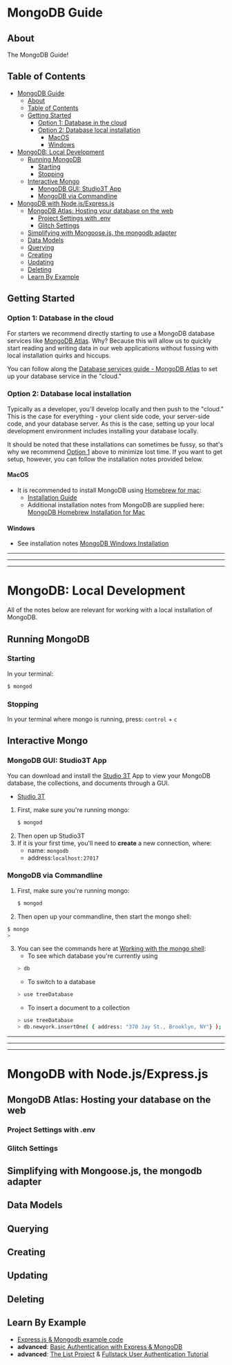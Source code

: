 # MongoDB Guide

## About

The MongoDB Guide!

## Table of Contents

- [MongoDB Guide](#mongodb-guide)
  - [About](#about)
  - [Table of Contents](#table-of-contents)
  - [Getting Started](#getting-started)
    - [Option 1: Database in the cloud](#option-1-database-in-the-cloud)
    - [Option 2: Database local installation](#option-2-database-local-installation)
      - [MacOS](#macos)
      - [Windows](#windows)
- [MongoDB: Local Development](#mongodb-local-development)
  - [Running MongoDB](#running-mongodb)
    - [Starting](#starting)
    - [Stopping](#stopping)
  - [Interactive Mongo](#interactive-mongo)
    - [MongoDB GUI: Studio3T App](#mongodb-gui-studio3t-app)
    - [MongoDB via Commandline](#mongodb-via-commandline)
- [MongoDB with Node.js/Express.js](#mongodb-with-nodejsexpressjs)
  - [MongoDB Atlas: Hosting your database on the web](#mongodb-atlas-hosting-your-database-on-the-web)
    - [Project Settings with .env](#project-settings-with-env)
    - [Glitch Settings](#glitch-settings)
  - [Simplifying with Mongoose.js, the mongodb adapter](#simplifying-with-mongoosejs-the-mongodb-adapter)
  - [Data Models](#data-models)
  - [Querying](#querying)
  - [Creating](#creating)
  - [Updating](#updating)
  - [Deleting](#deleting)
  - [Learn By Example](#learn-by-example)


## Getting Started

### Option 1: Database in the cloud

For starters we recommend directly starting to use a MongoDB database services like [MongoDB Atlas](https://www.mongodb.com/cloud/atlas). Why? Because this will allow us to quickly start reading and writing data in our web applications without fussing with local installation quirks and hiccups. 

You can follow along the [Database services guide - MongoDB Atlas](./guides/../database-services-guide.md#mongodb-atlas) to set up your database service in the "cloud." 


### Option 2: Database local installation

Typically as a developer, you'll develop locally and then push to the "cloud." This is the case for everything - your client side code, your server-side code, and your database server. As this is the case, setting up your local development environment includes installing your database locally. 

It should be noted that these installations can sometimes be fussy, so that's why we recommend [Option 1](#option-1-database-in-the-cloud) above to minimize lost time. If you want to get setup, however, you can follow the installation notes provided below.

#### MacOS

* It is recommended to install MongoDB using [Homebrew for mac](https://brew.sh/):
  * [Installation Guide](https://joeyklee.github.io/fullstack-user-auth/#/tutorial/01_installation)
  * Additional installation notes from MongoDB are supplied here: [MongoDB Homebrew Installation for Mac](https://github.com/mongodb/homebrew-brew)

#### Windows

* See installation notes [MongoDB Windows Installation](https://docs.mongodb.com/manual/tutorial/install-mongodb-on-windows/)

***
***
***

# MongoDB: Local Development

All of the notes below are relevant for working with a local installation of MongoDB.

## Running MongoDB

### Starting

In your terminal:
```sh
$ mongod
```

### Stopping

In your terminal where mongo is running, press: `control` + `c`

## Interactive Mongo

### MongoDB GUI: Studio3T App

You can download and install the [Studio 3T](https://studio3t.com/download/) App to view your MongoDB database, the collections, and documents through a GUI.

* [Studio 3T](https://studio3t.com/download/)

1. First, make sure you're running mongo:
   ```sh
   $ mongod
   ```
2. Then open up Studio3T
3. If it is your first time, you'll need to **create** a new connection, where:
   * name: `mongodb`
   * address:`localhost:27017`


### MongoDB via Commandline

1. First, make sure you're running mongo:
   ```sh
   $ mongod
   ```
2. Then open up your commandline, then start the mongo shell:
  ```sh
  $ mongo
  >
  ```
3. You can see the commands here at [Working with the mongo shell](https://docs.mongodb.com/manual/mongo/#working-with-the-mongo-shell):
   * To see which database you're currently using
   ```sh
   > db
   ```
   * To switch to a database
   ```sh
   > use treeDatabase
   ```
   * To insert a document to a collection
   ```sh
   > use treeDatabase
   > db.newyork.insertOne( { address: "370 Jay St., Brooklyn, NY"} );
   ```

***
***
***

# MongoDB with Node.js/Express.js

## MongoDB Atlas: Hosting your database on the web

### Project Settings with .env

### Glitch Settings


## Simplifying with Mongoose.js, the mongodb adapter

## Data Models

## Querying

## Creating

## Updating

## Deleting




## Learn By Example

* [Express.js & Mongodb example code](https://github.com/joeyklee/sandbox/tree/master/express/express-mongo)
* **advanced**: [Basic Authentication with Express & MongoDB](https://github.com/joeyklee/very-basic-express-auth-example/tree/with-mongodb)
* **advanced**: [The List Project](https://github.com/joeyklee/list-project) & [Fullstack User Authentication Tutorial](https://github.com/joeyklee/fullstack-user-auth)

